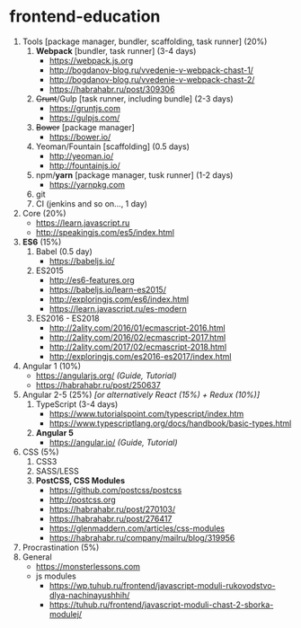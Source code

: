 # frontend-education

1. Tools [package manager, bundler, scaffolding, task runner] (20%)
    1. **Webpack** [bundler, task runner] (3-4 days)
        * https://webpack.js.org
        * http://bogdanov-blog.ru/vvedenie-v-webpack-chast-1/
        * http://bogdanov-blog.ru/vvedenie-v-webpack-chast-2/
        * https://habrahabr.ru/post/309306
    1. ~~Grunt~~/Gulp [task runner, including bundle] (2-3 days)
        * https://gruntjs.com
        * https://gulpjs.com/
    1. ~~Bower~~ [package manager]
        * https://bower.io/
    1. Yeoman/Fountain [scaffolding] (0.5 days)
        * http://yeoman.io/
        * http://fountainjs.io/
    1. npm/**yarn** [package manager, tusk runner] (1-2 days)
        * https://yarnpkg.com
    1. git
    1. CI (jenkins and so on..., 1 day) 
1. Core (20%)
    * https://learn.javascript.ru
    * http://speakingjs.com/es5/index.html
1. **ES6** (15%)
    1. Babel (0.5 day)
        * https://babeljs.io/
    1. ES2015
        * http://es6-features.org
        * https://babeljs.io/learn-es2015/
        * http://exploringjs.com/es6/index.html
        * https://learn.javascript.ru/es-modern
    1. ES2016 - ES2018
        * http://2ality.com/2016/01/ecmascript-2016.html
        * http://2ality.com/2016/02/ecmascript-2017.html
        * http://2ality.com/2017/02/ecmascript-2018.html
        * http://exploringjs.com/es2016-es2017/index.html
1. Angular 1 (10%)
    * https://angularjs.org/ *(Guide, Tutorial)*
    * https://habrahabr.ru/post/250637
1. Angular 2-5 (25%) *[or alternatively React (15%) + Redux (10%)]*
    1. TypeScript (3-4 days)
        * https://www.tutorialspoint.com/typescript/index.htm
        * https://www.typescriptlang.org/docs/handbook/basic-types.html
    1. **Angular 5**
        * https://angular.io/ *(Guide, Tutorial)*
1. CSS (5%)
    1. CSS3
    1. SASS/LESS
    1. **PostCSS, CSS Modules**
        * https://github.com/postcss/postcss
        * http://postcss.org
        * https://habrahabr.ru/post/270103/
        * https://habrahabr.ru/post/276417
        * https://glenmaddern.com/articles/css-modules
        * https://habrahabr.ru/company/mailru/blog/319956
1. Procrastination (5%)
1. General
    * https://monsterlessons.com
    * js modules
      * https://wp.tuhub.ru/frontend/javascript-moduli-rukovodstvo-dlya-nachinayushhih/
      * https://tuhub.ru/frontend/javascript-moduli-chast-2-sborka-modulej/


